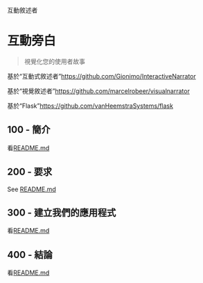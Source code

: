 互動敘述者

# 互動旁白

> 視覺化您的使用者故事

基於“互動式敘述者”<https://github.com/Gionimo/InteractiveNarrator>

基於“視覺敘述者”<https://github.com/marcelrobeer/visualnarrator>

基於“Flask”<https://github.com/vanHeemstraSystems/flask>

## 100 - 簡介

看[README.md](./100/README.md)

## 200 - 要求

See [README.md](./200/README.md)

## 300 - 建立我們的應用程式

看[README.md](./300/README.md)

## 400 - 結論

看[README.md](./400/README.md)
